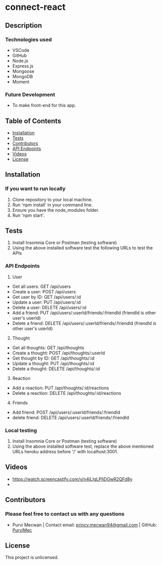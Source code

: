 # connect-react

## Description

### Technologies used
* VSCode
* GitHub
* Node.js
* Express.js
* Mongoose
* MongoDB
* Moment

### Future Development
* To make front-end for this app.

## Table of Contents
* [Installation](#installation)
* [Tests](#tests)
* [Contributors](#contributors)
* [API Endpoints](#api-endpoints)
* [Videos](#videos)
* [License](#license)

## Installation
### If you want to run locally
1. Clone repository to your local machine.
2. Run 'npm install' in your command line.  
3. Ensure you have the node_modules folder.
4. Run 'npm start'.

## Tests
1. Install Insomnia Core or Postman (testing software)
2. Using the above installed software test the following URLs to test the APIs

### API Endpoints
1. User

- Get all users: GET /api/users
- Create a user: POST /api/users
- Get user by ID: GET /api/users/:id
- Update a user: PUT /api/users/:id
- Delete a user: DELETE /api/users/:id
- Add a friend: PUT /api/users/:userId/friends/:friendId (friendId is other user's userId)
- Delete a friend: DELETE /api/users/:userId/friends/:friendId (friendId is other user's userId)

2. Thought

- Get all thoughts: GET /api/thoughts
- Create a thought: POST /api/thoughts/:userId
- Get thought by ID: GET /api/thoughts/:id
- Update a thought: PUT /api/thoughts/:id
- Delete a thought: DELETE /api/thoughts/:id

3. Reaction

- Add a reaction: PUT /api/thoughts/:id/reactions
- Delete a reaction: DELETE /api/thoughts/:id/reactions

4. Friends

- Add friend: POST /api/users/:userId/friends/:friendId
- delete friend: DELETE /api/users/:userId/friends/:friendId

### Local testing
1. Install Insomnia Core or Postman (testing software)
2. Using the above installed software test, replace the above mentioned URLs heroku address before '/' with localhost:3001.

## Videos
- https://watch.screencastify.com/v/n4jLIgLPIjDGwR2QFd8y
- 

## Contributors
### Please feel free to contact us with any questions
* Purvi Mecwan | 
  Contact email: princy.mecwan94@gmail.com |
  GitHub: [PurviMec](https://github.com/PurviMec)      

## License
This project is unlicensed.
